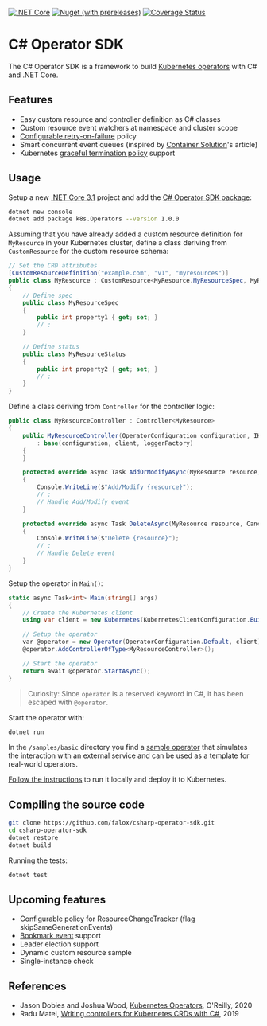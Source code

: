 [![.NET Core](https://github.com/falox/csharp-operator-sdk/workflows/.NET%20Core/badge.svg?branch=master)](https://github.com/falox/csharp-operator-sdk/actions?query=workflow%3A%22.NET+Core%22)
[![Nuget (with prereleases)](https://img.shields.io/nuget/vpre/k8s.Operators)](https://www.nuget.org/packages/k8s.Operators)
[![Coverage Status](https://coveralls.io/repos/github/falox/csharp-operator-sdk/badge.svg?branch=master)](https://coveralls.io/github/falox/csharp-operator-sdk?branch=master)

# C# Operator SDK

The C# Operator SDK is a framework to build [Kubernetes operators](https://kubernetes.io/docs/concepts/extend-kubernetes/operator/) with C# and .NET Core.

## Features

- Easy custom resource and controller definition as C# classes
- Custom resource event watchers at namespace and cluster scope
- [Configurable retry-on-failure](https://github.com/falox/csharp-operator-sdk/blob/f989ab3ad5fdf322f681c863052338c982680bc5/samples/basic/deploy/operator.yaml#L27) policy
- Smart concurrent event queues (inspired by [Container Solution](https://blog.container-solutions.com/a-deep-dive-into-the-java-operator-sdk)'s article)
- Kubernetes [graceful termination policy](https://github.com/falox/csharp-operator-sdk/blob/f989ab3ad5fdf322f681c863052338c982680bc5/samples/basic/Program.cs#L89) support

## Usage

Setup a new [.NET Core 3.1](https://dotnet.microsoft.com/download/dotnet-core/3.1) project and add the [C# Operator SDK package](https://www.nuget.org/packages/k8s.Operators):

```bash
dotnet new console
dotnet add package k8s.Operators --version 1.0.0
```

Assuming that you have already added a custom resource definition for `MyResource` in your Kubernetes cluster, define a class deriving from `CustomResource` for the custom resource schema:

```csharp
// Set the CRD attributes
[CustomResourceDefinition("example.com", "v1", "myresources")]
public class MyResource : CustomResource<MyResource.MyResourceSpec, MyResource.MyResourceStatus>
{
    // Define spec
    public class MyResourceSpec
    {
        public int property1 { get; set; }
        // :
    }

    // Define status
    public class MyResourceStatus
    {
        public int property2 { get; set; }
        // :
    }
}
```

Define a class deriving from `Controller` for the controller logic:

```csharp
public class MyResourceController : Controller<MyResource>
{
    public MyResourceController(OperatorConfiguration configuration, IKubernetes client, ILoggerFactory loggerFactory = null) 
        : base(configuration, client, loggerFactory)
    {
    }

    protected override async Task AddOrModifyAsync(MyResource resource, CancellationToken cancellationToken)
    {
        Console.WriteLine($"Add/Modify {resource}");
        // :
        // Handle Add/Modify event
    }

    protected override async Task DeleteAsync(MyResource resource, CancellationToken cancellationToken)
    {
        Console.WriteLine($"Delete {resource}");
        // :
        // Handle Delete event
    }
}
```

Setup the operator in `Main()`:

```csharp
static async Task<int> Main(string[] args)
{
    // Create the Kubernetes client
    using var client = new Kubernetes(KubernetesClientConfiguration.BuildConfigFromConfigFile());

    // Setup the operator
    var @operator = new Operator(OperatorConfiguration.Default, client);
    @operator.AddControllerOfType<MyResourceController>();

    // Start the operator
    return await @operator.StartAsync();
}
```

> Curiosity: Since `operator` is a reserved keyword in C#, it has been escaped with `@operator`.

Start the operator with:

```bash
dotnet run
```

In the `/samples/basic` directory you find a [sample operator](./samples/basic/README.md) that simulates the interaction with an external service and can be used as a template for real-world operators. 

[Follow the instructions](./samples/basic/README.md) to run it locally and deploy it to Kubernetes.

## Compiling the source code

```bash
git clone https://github.com/falox/csharp-operator-sdk.git
cd csharp-operator-sdk
dotnet restore
dotnet build
```

Running the tests:

```bash
dotnet test
```

## Upcoming features

- Configurable policy for ResourceChangeTracker (flag skipSameGenerationEvents)
- [Bookmark event](https://kubernetes.io/docs/reference/using-api/api-concepts/#watch-bookmarks) support
- Leader election support
- Dynamic custom resource sample
- Single-instance check

## References

- Jason Dobies and Joshua Wood, [Kubernetes Operators](https://www.oreilly.com/library/view/kubernetes-operators/9781492048039/), O'Reilly, 2020
- Radu Matei, [Writing controllers for Kubernetes CRDs with C#](https://radu-matei.com/blog/kubernetes-controller-csharp/), 2019
